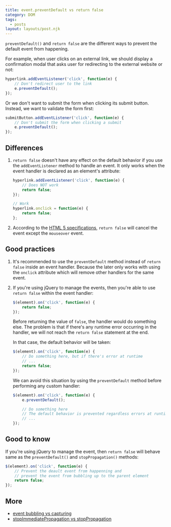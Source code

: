```yaml
---
title: event.preventDefault vs return false
category: DOM
tags:
  - posts
layout: layouts/post.njk
---
```


`preventDefault()` and `return false` are the different ways to prevent the default event from happening. 

For example, when user clicks on an external link, we should display a confirmation modal that asks user for redirecting to the external website or not:

```js
hyperlink.addEventListener('click', function(e) {
    // Don't redirect user to the link
    e.preventDefault();
});
```

Or we don't want to submit the form when clicking its submit button. Instead, we want to validate the form first:

```js
submitButton.addEventListener('click', function(e) {
    // Don't submit the form when clicking a submit
    e.preventDefault();
});
```

## Differences

1. `return false` doesn't have any effect on the default behavior if you use the `addEventListener` method to handle an event.
    It only works when the event handler is declared as an element's attribute:

    ```js
    hyperlink.addEventListener('click', function(e) {
        // Does NOT work
        return false;
    });

    // Work
    hyperlink.onclick = function(e) {
        return false;
    };
    ```

2. According to the [HTML 5 specifications](https://www.w3.org/TR/2017/REC-html52-20171214/webappapis.html#the-event-handler-processing-algorithm), 
`return false` will cancel the event except the `mouseover` event.

## Good practices

1. It's recommended to use the `preventDefault` method instead of `return false` inside an event handler. 
    Because the later only works with using the `onclick` attribute which will remove other handlers for the same event.

2. If you're using jQuery to manage the events, then you're able to use `return false` within the event handler:

    ```js
    $(element).on('click', function(e) {
        return false;
    });
    ```

    Before returning the value of `false`, the handler would do something else.  The problem is that if there's any runtime
    error occurring in the handler, we will not reach the `return false` statement at the end. 
    
    In that case, the default behavior will be taken:

    ```js
    $(element).on('click', function(e) {
        // Do something here, but if there's error at runtime
        // ...
        return false;
    });
    ```

    We can avoid this situation by using the `preventDefault` method before performing any custom handler:

    ```js
    $(element).on('click', function(e) {
        e.preventDefault();

        // Do something here
        // The default behavior is prevented regardless errors at runtime
        // ...
    });
    ```

## Good to know

If you're using jQuery to manage the event, then `return false` will behave same as the `preventDefault()` and `stopPropagation()` methods:

```js
$(element).on('click', function(e) {
    // Prevent the deault event from happenning and 
    // prevent the event from bubbling up to the parent element
    return false;
});
```

## More

* [event bubbling vs capturing](/event-bubbling-vs-capturing)
* [stopImmediatePropagation vs stopPropagation](/stop-immediate-propagation-vs-stop-propagation)